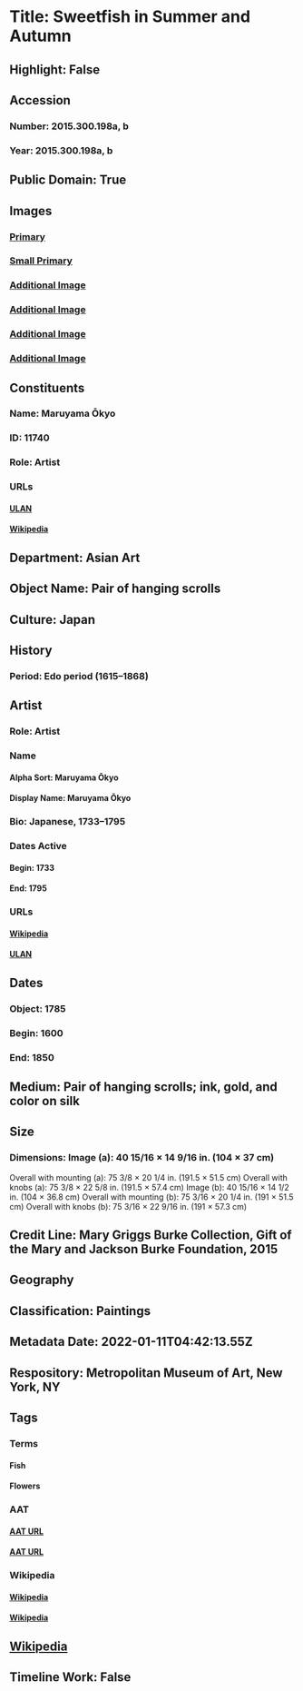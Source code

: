 # Title: Sweetfish in Summer and Autumn
## Highlight: False
## Accession
### Number: 2015.300.198a, b
### Year: 2015.300.198a, b
## Public Domain: True
## Images
### [Primary](https://images.metmuseum.org/CRDImages/as/original/DP-12232-250.jpg)
### [Small Primary](https://images.metmuseum.org/CRDImages/as/web-large/DP-12232-250.jpg)
### [Additional Image](https://images.metmuseum.org/CRDImages/as/original/DP-12232-252.jpg)
### [Additional Image](https://images.metmuseum.org/CRDImages/as/original/DP-12232-254.jpg)
### [Additional Image](https://images.metmuseum.org/CRDImages/as/original/DP-12232-251.jpg)
### [Additional Image](https://images.metmuseum.org/CRDImages/as/original/DP-12232-253.jpg)
## Constituents
### Name: Maruyama Ōkyo
### ID: 11740
### Role: Artist
### URLs
#### [ULAN](http://vocab.getty.edu/page/ulan/500121290)
#### [Wikipedia](https://www.wikidata.org/wiki/Q405444)
## Department: Asian Art
## Object Name: Pair of hanging scrolls
## Culture: Japan
## History
### Period: Edo period (1615–1868)
## Artist
### Role: Artist
### Name
#### Alpha Sort: Maruyama Ōkyo
#### Display Name: Maruyama Ōkyo
### Bio: Japanese, 1733–1795
### Dates Active
#### Begin: 1733
#### End: 1795
### URLs
#### [Wikipedia](https://www.wikidata.org/wiki/Q405444)
#### [ULAN](http://vocab.getty.edu/page/ulan/500121290)
## Dates
### Object: 1785
### Begin: 1600
### End: 1850
## Medium: Pair of hanging scrolls; ink, gold, and color on silk
## Size
### Dimensions: Image (a): 40 15/16 × 14 9/16 in. (104 × 37 cm)
Overall with mounting (a): 75 3/8 × 20 1/4 in. (191.5 × 51.5 cm)
Overall with knobs (a): 75 3/8 × 22 5/8 in. (191.5 × 57.4 cm)
Image (b): 40 15/16 × 14 1/2 in. (104 × 36.8 cm)
Overall with mounting (b): 75 3/16 × 20 1/4 in. (191 × 51.5 cm)
Overall with knobs (b): 75 3/16 × 22 9/16 in. (191 × 57.3 cm)
## Credit Line: Mary Griggs Burke Collection, Gift of the Mary and Jackson Burke Foundation, 2015
## Geography
## Classification: Paintings
## Metadata Date: 2022-01-11T04:42:13.55Z
## Respository: Metropolitan Museum of Art, New York, NY
## Tags
### Terms
#### Fish
#### Flowers
### AAT
#### [AAT URL](http://vocab.getty.edu/page/aat/300266085)
#### [AAT URL](http://vocab.getty.edu/page/aat/300132399)
### Wikipedia
#### [Wikipedia]()
#### [Wikipedia]()
## [Wikipedia](https://www.wikidata.org/wiki/Q78759768)
## Timeline Work: False